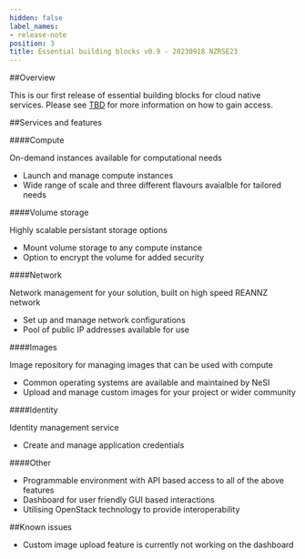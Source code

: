 ```yaml
---
hidden: false
label_names:
- release-note
position: 3
title: Essential building blocks v0.9 - 20230918 NZRSE23
---
```


##Overview

This is our first release of essential building blocks for cloud native services. Please see [TBD](https://www.nesi.org.nz/) for more information on how to gain access.

##Services and features

####Compute

On-demand instances available for computational needs

* Launch and manage compute instances
* Wide range of scale and three different flavours avaialble for tailored needs

####Volume storage

Highly scalable persistant storage options

* Mount volume storage to any compute instance
* Option to encrypt the volume for added security

####Network

Network management for your solution, built on high speed REANNZ network

* Set up and manage network configurations
* Pool of public IP addresses available for use

####Images

Image repository for managing images that can be used with compute

* Common operating systems are available and maintained by NeSI
* Upload and manage custom images for your project or wider community

####Identity

Identity management service

* Create and manage application credentials

####Other

* Programmable environment with API based access to all of the above features
* Dashboard for user friendly GUI based interactions
* Utilising OpenStack technology to provide interoperability

##Known issues

* Custom image upload feature is currently not working on the dashboard
